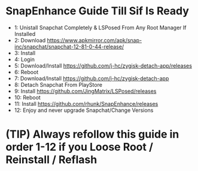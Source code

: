 # SnapEnhance Guide Till Sif Is Ready

- 1: Unistall Snapchat Completely & LSPosed From Any Root Manager If Installed
- 2: Download https://www.apkmirror.com/apk/snap-inc/snapchat/snapchat-12-81-0-44-release/
- 3: Install
- 4: Login
- 5: Download/Install https://github.com/j-hc/zygisk-detach-app/releases
- 6: Reboot
- 7: Download/Install https://github.com/j-hc/zygisk-detach-app
- 8: Detach Snapchat From PlayStore
- 9: Install https://github.com/JingMatrix/LSPosed/releases
- 10: Reboot
- 11: Install https://github.com/rhunk/SnapEnhance/releases
- 12: Enjoy and never upgrade Snapchat/Change Versions

# (TIP) Always refollow this guide in order 1-12 if you Loose Root / Reinstall / Reflash
